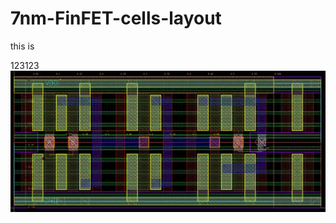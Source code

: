 # 7nm-FinFET-cells-layout
this is 

123123
![AOI21](https://github.com/yichienchiang/7nm-FinFET-cells-layout/blob/89223d31bbb72b67e8a0dd236aad5a9a58a4cc1a/AOI21_layout.PNG)
